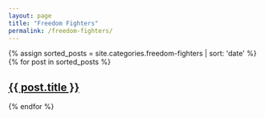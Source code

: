 ```yaml
---
layout: page
title: "Freedom Fighters"
permalink: /freedom-fighters/
---
```

{% assign sorted_posts = site.categories.freedom-fighters | sort: 'date' %}
{% for post in sorted_posts %}
<h2><a href="{{ post.url }}">{{ post.title }}</a></h2>
{% endfor %}
